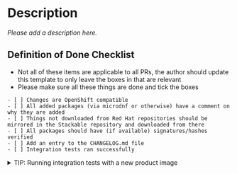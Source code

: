 # Description

*Please add a description here.*


## Definition of Done Checklist

- Not all of these items are applicable to all PRs, the author should update this template to only leave the boxes in that are relevant
- Please make sure all these things are done and tick the boxes
 
```[tasklist]
- [ ] Changes are OpenShift compatible
- [ ] All added packages (via microdnf or otherwise) have a comment on why they are added
- [ ] Things not downloaded from Red Hat repositories should be mirrored in the Stackable repository and downloaded from there
- [ ] All packages should have (if available) signatures/hashes verified
- [ ] Add an entry to the CHANGELOG.md file
- [ ] Integration tests ran successfully
```

<details>
<summary>TIP: Running integration tests with a new product image</summary>

The image can be built and uploaded to the kind cluster with the following commands:

```shell
bake --product <product> --image-version <stackable-image-version>
kind load docker-image <image-tagged-with-the-major-version> --name=<name-of-your-test-cluster>
```

See the output of `bake` to retrieve the image tag for `<image-tagged-with-the-major-version>`.
</details>
